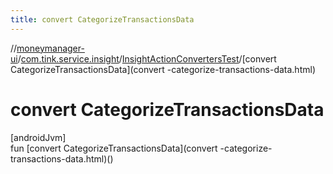 ```yaml
---
title: convert CategorizeTransactionsData
---
```

//[moneymanager-ui](../../../index.html)/[com.tink.service.insight](../index.html)/[InsightActionConvertersTest](index.html)/[convert CategorizeTransactionsData](convert -categorize-transactions-data.html)



# convert CategorizeTransactionsData



[androidJvm]\
fun [convert CategorizeTransactionsData](convert -categorize-transactions-data.html)()




